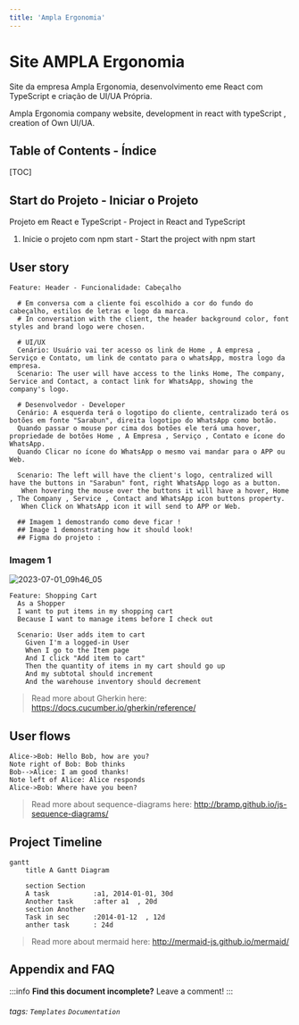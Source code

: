 ```yaml
---
title: 'Ampla Ergonomia'
---
```


Site AMPLA Ergonomia 
===

Site da empresa Ampla Ergonomia, desenvolvimento eme React com TypeScript e criação de UI/UA Própria. 

Ampla Ergonomia company website, development in react with typeScript , creation of Own UI/UA.

## Table of Contents - Índice

[TOC]

## Start do Projeto - Iniciar o Projeto

Projeto em React e TypeScript - Project in React and TypeScript

1. Inicie o projeto com npm start - Start the project with npm start


User story
---



```gherkin=
Feature: Header - Funcionalidade: Cabeçalho

  # Em conversa com a cliente foi escolhido a cor do fundo do cabeçalho, estilos de letras e logo da marca. 
  # In conversation with the client, the header background color, font styles and brand logo were chosen.
  
  # UI/UX
  Cenário: Usuário vai ter acesso os link de Home , A empresa , Serviço e Contato, um link de contato para o whatsApp, mostra logo da empresa.
  Scenario: The user will have access to the links Home, The company, Service and Contact, a contact link for WhatsApp, showing the company's logo.
  
  # Desenvolvedor - Developer
  Cenário: A esquerda terá o logotipo do cliente, centralizado terá os botões em fonte "Sarabun", direita logotipo do WhatsApp como botão.
  Quando passar o mouse por cima dos botões ele terá uma hover, propriedade de botões Home , A Empresa , Serviço , Contato e ícone do WhatsApp.
  Quando Clicar no ícone do WhatsApp o mesmo vai mandar para o APP ou Web.

  Scenario: The left will have the client's logo, centralized will have the buttons in "Sarabun" font, right WhatsApp logo as a button.
   When hovering the mouse over the buttons it will have a hover, Home , The Company , Service , Contact and WhatsApp icon buttons property.
   When Click on WhatsApp icon it will send to APP or Web.
  
  ## Imagem 1 demostrando como deve ficar !
  ## Image 1 demonstrating how it should look!
  ## Figma do projeto :
```


### Imagem 1
![2023-07-01_09h46_05](https://github.com/LeandroMoniz/Ampla/assets/77640576/5793d52e-f200-4929-857f-3c17243cc0fc)


```gherkin=
Feature: Shopping Cart
  As a Shopper
  I want to put items in my shopping cart
  Because I want to manage items before I check out

  Scenario: User adds item to cart
    Given I'm a logged-in User
    When I go to the Item page
    And I click "Add item to cart"
    Then the quantity of items in my cart should go up
    And my subtotal should increment
    And the warehouse inventory should decrement
```

> Read more about Gherkin here: https://docs.cucumber.io/gherkin/reference/

User flows
---
```sequence
Alice->Bob: Hello Bob, how are you?
Note right of Bob: Bob thinks
Bob-->Alice: I am good thanks!
Note left of Alice: Alice responds
Alice->Bob: Where have you been?
```

> Read more about sequence-diagrams here: http://bramp.github.io/js-sequence-diagrams/

Project Timeline
---
```mermaid
gantt
    title A Gantt Diagram

    section Section
    A task           :a1, 2014-01-01, 30d
    Another task     :after a1  , 20d
    section Another
    Task in sec      :2014-01-12  , 12d
    anther task      : 24d
```

> Read more about mermaid here: http://mermaid-js.github.io/mermaid/

## Appendix and FAQ

:::info
**Find this document incomplete?** Leave a comment!
:::

###### tags: `Templates` `Documentation`
